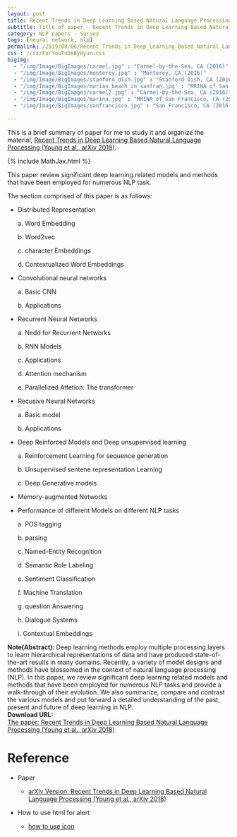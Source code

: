 ```yaml
---
layout: post
title: Recent Trends in Deep Learning Based Natural Language Processing
subtitle: Title of paper - Recent Trends in Deep Learning Based Natural Language Processing
category: NLP papers - Survey
tags: [neural network, nlp]
permalink: /2019/08/06/Recent_Trends_in_Deep_Learning_Based_Natural_Language_Processing/
css : /css/ForYouTubeByHyun.css
bigimg: 
  - "/img/Image/BigImages/carmel.jpg" : "Carmel-by-the-Sea, CA (2016)"
  - "/img/Image/BigImages/monterey.jpg" : "Monterey, CA (2016)"
  - "/img/Image/BigImages/stanford_dish.jpg" : "Stanford Dish, CA (2016)"
  - "/img/Image/BigImages/marian_beach_in_sanfran.jpg" : "MRINA of San Francisco, CA (2016)"
  - "/img/Image/BigImages/carmel2.jpg" : "Carmel-by-the-Sea, CA (2016)"
  - "/img/Image/BigImages/marina.jpg" : "MRINA of San Francisco, CA (2016)"
  - "/img/Image/BigImages/sanfrancisco.jpg" : "San Francisco, CA (2016)"
  
---
```


This is a brief summary of paper for me to study it and organize the material, [Recent Trends in Deep Learning Based Natural Language Processing (Young et al., arXiv 2018)](https://arxiv.org/abs/1708.02709). 

{% include MathJax.html %}

This paper review significant deep learning related models and methods that have been employed for numerous NLP task. 

The section comprised of this paper is as follows: 

- Distributed Representation 

  a. Word Embedding 

  b. Word2vec

  c. character Embeddings

  d. Contextualized Word Embeddings

- Convolutional neural networks

  a. Basic CNN
  
  b. Applications
  
- Recurrent Neural Networks

  a. Nedd for Recurrent Networks
  
  b. RNN Models
  
  c. Applications
  
  d. Attention mechanism
  
  e. Parallelized Attetion: The transformer
  
- Recusive Neural Networks

  a. Basic model
  
  b. Applications
  
- Deep Reinforced Models and Deep unsupervised learning

  a. Reinforcement Learning for sequence generation
  
  b. Unsupervised sentene representation Learning
  
  c. Deep Generative models
  
- Memory-augmented Networks

- Performance of different Models on different NLP tasks

  a. POS tagging
  
  b. parsing
  
  c. Named-Entity Recognition
  
  d. Semantic Role Labeling 
  
  e. Sentiment Classification 
  
  f. Machine Translation 
  
  g. question Answering 
  
  h. Dialogue Systems
  
  i. Contextual Embeddings


<div class="alert alert-info" role="alert"><i class="fa fa-info-circle"></i> <b>Note(Abstract): </b>
Deep learning methods employ multiple processing layers to learn hierarchical representations of data and have produced state-of-the-art results in many domains. Recently, a variety of model designs and methods have blossomed in the context of natural language processing (NLP). In this paper, we review significant deep learning related models and methods that have been employed for numerous NLP tasks and provide a walk-through of their evolution. We also summarize, compare and contrast the various models and put forward a detailed understanding of the past, present and future of deep learning in NLP.
</div>
    
<div class="alert alert-success" role="alert"><i class="fa fa-paperclip fa-lg"></i> <b>Download URL: </b><br>
  <a href="https://arxiv.org/abs/1708.02709">The paper: Recent Trends in Deep Learning Based Natural Language Processing (Young et al., arXiv 2018)</a>
</div>

# Reference 

- Paper 
  - [arXiv Version: Recent Trends in Deep Learning Based Natural Language Processing (Young et al., arXiv 2018)](https://arxiv.org/abs/1708.02709)
   
- How to use html for alert
  - [how to use icon](http://idratherbewriting.com/documentation-theme-jekyll/mydoc_icons.html)

